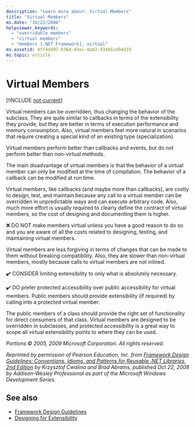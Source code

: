 ```yaml
---
description: "Learn more about: Virtual Members"
title: "Virtual Members"
ms.date: "10/22/2008"
helpviewer_keywords:
  - "overridable members"
  - "virtual members"
  - "members [.NET Framework], virtual"
ms.assetid: 8ff4eb97-0364-43ec-8a02-934b5cd94d19
ms.topic: article
---
```

# Virtual Members

[!INCLUDE [not-current](includes/not-current.md)]

Virtual members can be overridden, thus changing the behavior of the subclass. They are quite similar to callbacks in terms of the extensibility they provide, but they are better in terms of execution performance and memory consumption. Also, virtual members feel more natural in scenarios that require creating a special kind of an existing type (specialization).

 Virtual members perform better than callbacks and events, but do not perform better than non-virtual methods.

 The main disadvantage of virtual members is that the behavior of a virtual member can only be modified at the time of compilation. The behavior of a callback can be modified at run time.

 Virtual members, like callbacks (and maybe more than callbacks), are costly to design, test, and maintain because any call to a virtual member can be overridden in unpredictable ways and can execute arbitrary code. Also, much more effort is usually required to clearly define the contract of virtual members, so the cost of designing and documenting them is higher.

 ❌ DO NOT make members virtual unless you have a good reason to do so and you are aware of all the costs related to designing, testing, and maintaining virtual members.

 Virtual members are less forgiving in terms of changes that can be made to them without breaking compatibility. Also, they are slower than non-virtual members, mostly because calls to virtual members are not inlined.

 ✔️ CONSIDER limiting extensibility to only what is absolutely necessary.

 ✔️ DO prefer protected accessibility over public accessibility for virtual members. Public members should provide extensibility (if required) by calling into a protected virtual member.

 The public members of a class should provide the right set of functionality for direct consumers of that class. Virtual members are designed to be overridden in subclasses, and protected accessibility is a great way to scope all virtual extensibility points to where they can be used.

 *Portions &copy; 2005, 2009 Microsoft Corporation. All rights reserved.*

 *Reprinted by permission of Pearson Education, Inc. from [Framework Design Guidelines: Conventions, Idioms, and Patterns for Reusable .NET Libraries, 2nd Edition](https://www.informit.com/store/framework-design-guidelines-conventions-idioms-and-9780321545619) by Krzysztof Cwalina and Brad Abrams, published Oct 22, 2008 by Addison-Wesley Professional as part of the Microsoft Windows Development Series.*

## See also

- [Framework Design Guidelines](index.md)
- [Designing for Extensibility](designing-for-extensibility.md)

